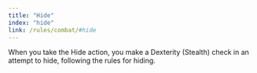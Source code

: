 ```yaml
---
title: "Hide"
index: "hide"
link: /rules/combat/#hide
---
```

When you take the Hide action, you make a Dexterity (Stealth) check in an attempt to hide, following the rules for hiding.
